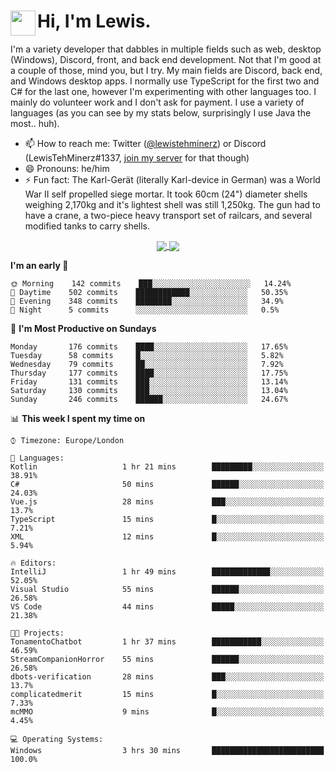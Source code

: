 <h1><img align="left" src="https://cdn.discordapp.com/emojis/552927506957729802.gif" width="40">Hi, I'm Lewis.</h1>

I'm a variety developer that dabbles in multiple fields such as web, desktop (Windows), Discord, front, and back end development. Not that I'm good at a couple of those, mind you, but I try. My main fields are Discord, back end, and Windows desktop apps. I normally use TypeScript for the first two and C# for the last one, however I'm experimenting with other languages too. I mainly do volunteer work and I don't ask for payment. I use a variety of languages (as you can see by my stats below, surprisingly I use Java the most.. huh).

- 📫 How to reach me: Twitter ([@lewistehminerz](https://twitter.com/lewistehminerz)) or Discord (LewisTehMinerz#1337, [join my server](https://discord.gg/XnUh7JB) for that though)
- 😄 Pronouns: he/him
- ⚡ Fun fact: The Karl-Gerät (literally Karl-device in German) was a World War II self propelled siege mortar. It took 60cm (24") diameter shells weighing 2,170kg and it's lightest shell was still 1,250kg. The gun had to have a crane, a two-piece heavy transport set of railcars, and several modified tanks to carry shells.

<p align="center">
  <a href="https://github.com/anuraghazra/github-readme-stats">
    <img align="center" src="https://github-readme-stats.vercel.app/api?username=LewisTehMinerz&count_private=true&show_icons=true&theme=gruvbox">
  </a>
  <a href="https://github.com/anuraghazra/github-readme-stats">
    <img align="center" src="https://github-readme-stats.vercel.app/api/top-langs/?username=LewisTehMinerz&layout=compact&theme=gruvbox">
  </a>
</p>

<!--START_SECTION:waka-->
**I'm an early 🐤** 

```text
🌞 Morning    142 commits    ███░░░░░░░░░░░░░░░░░░░░░░   14.24% 
🌆 Daytime    502 commits    ████████████░░░░░░░░░░░░░   50.35% 
🌃 Evening    348 commits    ████████░░░░░░░░░░░░░░░░░   34.9% 
🌙 Night      5 commits      ░░░░░░░░░░░░░░░░░░░░░░░░░   0.5%

```
📅 **I'm Most Productive on Sundays** 

```text
Monday       176 commits    ████░░░░░░░░░░░░░░░░░░░░░   17.65% 
Tuesday      58 commits     █░░░░░░░░░░░░░░░░░░░░░░░░   5.82% 
Wednesday    79 commits     ██░░░░░░░░░░░░░░░░░░░░░░░   7.92% 
Thursday     177 commits    ████░░░░░░░░░░░░░░░░░░░░░   17.75% 
Friday       131 commits    ███░░░░░░░░░░░░░░░░░░░░░░   13.14% 
Saturday     130 commits    ███░░░░░░░░░░░░░░░░░░░░░░   13.04% 
Sunday       246 commits    ██████░░░░░░░░░░░░░░░░░░░   24.67%

```


📊 **This week I spent my time on** 

```text
⌚︎ Timezone: Europe/London

💬 Languages: 
Kotlin                   1 hr 21 mins        █████████░░░░░░░░░░░░░░░░   38.91% 
C#                       50 mins             ██████░░░░░░░░░░░░░░░░░░░   24.03% 
Vue.js                   28 mins             ███░░░░░░░░░░░░░░░░░░░░░░   13.7% 
TypeScript               15 mins             █░░░░░░░░░░░░░░░░░░░░░░░░   7.21% 
XML                      12 mins             █░░░░░░░░░░░░░░░░░░░░░░░░   5.94%

🔥 Editors: 
IntelliJ                 1 hr 49 mins        █████████████░░░░░░░░░░░░   52.05% 
Visual Studio            55 mins             ██████░░░░░░░░░░░░░░░░░░░   26.58% 
VS Code                  44 mins             █████░░░░░░░░░░░░░░░░░░░░   21.38%

🐱‍💻 Projects: 
TonamentoChatbot         1 hr 37 mins        ███████████░░░░░░░░░░░░░░   46.59% 
StreamCompanionHorror    55 mins             ██████░░░░░░░░░░░░░░░░░░░   26.58% 
dbots-verification       28 mins             ███░░░░░░░░░░░░░░░░░░░░░░   13.7% 
complicatedmerit         15 mins             █░░░░░░░░░░░░░░░░░░░░░░░░   7.33% 
mcMMO                    9 mins              █░░░░░░░░░░░░░░░░░░░░░░░░   4.45%

💻 Operating Systems: 
Windows                  3 hrs 30 mins       █████████████████████████   100.0%

```


<!--END_SECTION:waka-->
